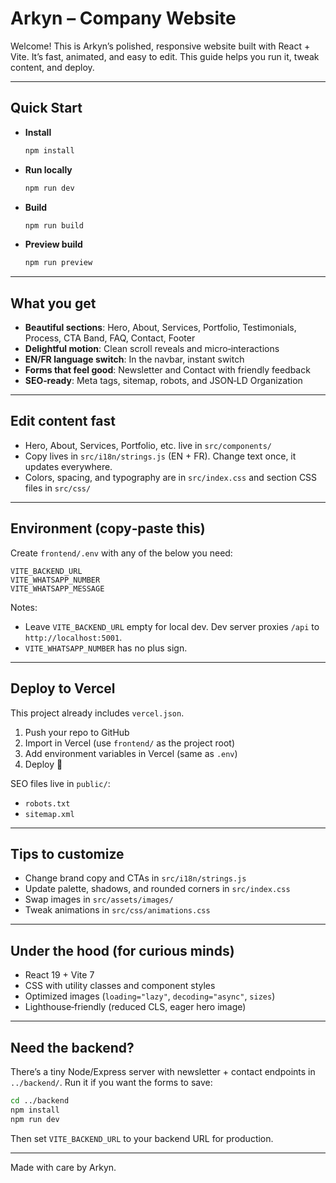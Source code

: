 # Arkyn – Company Website

Welcome! This is Arkyn’s polished, responsive website built with React + Vite. It’s fast, animated, and easy to edit. This guide helps you run it, tweak content, and deploy.

---

## Quick Start
- **Install**
  ```bash
  npm install
  ```
- **Run locally**
  ```bash
  npm run dev
  ```
- **Build**
  ```bash
  npm run build
  ```
- **Preview build**
  ```bash
  npm run preview
  ```

---

## What you get
- **Beautiful sections**: Hero, About, Services, Portfolio, Testimonials, Process, CTA Band, FAQ, Contact, Footer
- **Delightful motion**: Clean scroll reveals and micro‑interactions
- **EN/FR language switch**: In the navbar, instant switch
- **Forms that feel good**: Newsletter and Contact with friendly feedback
- **SEO‑ready**: Meta tags, sitemap, robots, and JSON‑LD Organization

---

## Edit content fast
- Hero, About, Services, Portfolio, etc. live in `src/components/`
- Copy lives in `src/i18n/strings.js` (EN + FR). Change text once, it updates everywhere.
- Colors, spacing, and typography are in `src/index.css` and section CSS files in `src/css/`

---

## Environment (copy‑paste this)
Create `frontend/.env` with any of the below you need:
```
VITE_BACKEND_URL
VITE_WHATSAPP_NUMBER
VITE_WHATSAPP_MESSAGE
```
Notes:
- Leave `VITE_BACKEND_URL` empty for local dev. Dev server proxies `/api` to `http://localhost:5001`.
- `VITE_WHATSAPP_NUMBER` has no plus sign.

---

## Deploy to Vercel
This project already includes `vercel.json`.

1) Push your repo to GitHub
2) Import in Vercel (use `frontend/` as the project root)
3) Add environment variables in Vercel (same as `.env`)
4) Deploy 🎉

SEO files live in `public/`:
- `robots.txt`
- `sitemap.xml`

---

## Tips to customize
- Change brand copy and CTAs in `src/i18n/strings.js`
- Update palette, shadows, and rounded corners in `src/index.css`
- Swap images in `src/assets/images/`
- Tweak animations in `src/css/animations.css`

---

## Under the hood (for curious minds)
- React 19 + Vite 7
- CSS with utility classes and component styles
- Optimized images (`loading="lazy"`, `decoding="async"`, `sizes`)
- Lighthouse‑friendly (reduced CLS, eager hero image)

---

## Need the backend?
There’s a tiny Node/Express server with newsletter + contact endpoints in `../backend/`. Run it if you want the forms to save:
```bash
cd ../backend
npm install
npm run dev
```
Then set `VITE_BACKEND_URL` to your backend URL for production.

---

Made with care by Arkyn.
